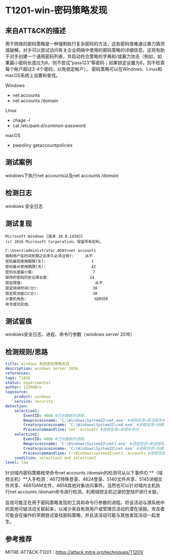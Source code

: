 # T1201-win-密码策略发现

## 来自ATT&CK的描述

用于网络的密码策略是一种强制执行复杂密码的方法，这些密码很难通过暴力猜测或破解。对手可以尝试访问有关企业网络中使用的密码策略的详细信息。这将有助于对手创建一个通用密码列表，并启动符合策略的字典和/或暴力攻击（例如，如果最小密码长度应为8，则不尝试“pass123”等密码；如果锁定设置为6，则不检查每个帐户超过3-4个密码，以免锁定帐户）。
密码策略可以在Windows、Linux和macOS系统上设置和查找。

Windows

- net accounts
- net accounts /domain

Linux

- chage -l
- cat /etc/pam.d/common-password

macOS

- pwpolicy getaccountpolicies

## 测试案例

windows下执行net accounts以及net accounts /domain

## 检测日志

windows  安全日志

## 测试复现

```dos
Microsoft Windows [版本 10.0.14393]
(c) 2016 Microsoft Corporation。保留所有权利。

C:\Users\administrator.0DAY>net accounts
强制用户在时间到期之后多久必须注销?:     从不
密码最短使用期限(天):                    1
密码最长使用期限(天):                    42
密码长度最小值:                          7
保持的密码历史记录长度:                  24
锁定阈值:                                从不
锁定持续时间(分):                        30
锁定观测窗口(分):                        30
计算机角色:                              SERVER
命令成功完成。
```

## 测试留痕

windows安全日志、进程、命令行参数（windows server 2016）

## 检测规则/思路

```yml
title: windows 系统密码策略发现
description: windows server 2016
references:
tags: T1016
status: experimental
author: 12306Bro
logsource:
    product: windows
    service: security
detection:
    selection1:
        EventID: 4688 #已创建新的进程。
        Newprocessname: 'C:\Windows\System32\net.exe' #进程信息>新进程名称
        Creatorprocessname: 'C:\Windows\System32\cmd.exe' #进程信息>创建者进程名称
        Processcommandline: net  accounts #进程信息>进程命令行
    selection2:
        EventID: 4688 #已创建新的进程。
        Newprocessname: 'C:\Windows\System32\net1.exe' #进程信息>新进程名称
        Creatorprocessname: 'C:\Windows\System32\net.exe' #进程信息>创建者进程名称
        Processcommandline: C:\Windows\system32\net1  accounts #进程信息>进程命令行
    condition: selection1 and selection2
level: low
```

针对域内密码策略枚举命令net accounts /domain的检测可从以下事件ID **（域控主机）**入手检测：4672特殊登录、4624登录、5140文件共享、5145详细文件共享、4661SAM文件、4658其他对象访问事件。当然也可以针对域内主机执行net accounts /domain命令进行检测，利用域控主机记录的登陆IP进行关联。

监视可能正在用于密码策略发现的工具和命令行参数的进程。将该活动与源系统中的其他可疑活动关联起来，以减少来自有效用户或管理员活动的潜在误报。攻击者可能会在操作的早期尝试查找密码策略，并且该活动可能与其他发现活动一起发生。

## 参考推荐

MITRE-ATT&CK-T1201：<https://attack.mitre.org/techniques/T1201/>
